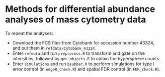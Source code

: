 # Methods for differential abundance analyses of mass cytometry data

To repeat the analyses:

- Download the FCS files from Cytobank for accession number 43324, and put them in `refdata/Cytobank_43324`.
- Enter `refdata` and run `preprocess.R` to transform and gate on the intensities, followed by `gen_objects.R` to obtain the hypersphere counts.
- Enter `simulations` and run `bsubber.h` to perform simulations for type I error control (in `edgeR_check.R`) and spatial FDR control (in `FDR_check.R`).

